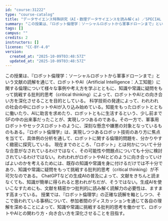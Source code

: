 ```yaml
---
id: "course:31222"
type: "course-catalog"
title: "データサイエンス特殊研究（AI・数理データサイエンスを読み解くa) ／SPECIAL TOPICS ON DATA SCIENCE : READINGS IN AI AND DATA SCIENCE (A)"
summary: "この授業は、『ロボット倫理学：ソーシャルロボットから軍事ドローンまで』という文献の読解を通じて、ロボットやAI（Artificial Intelligence：人工知能）に関する倫理について様々な事例や考え方を学ぶとともに、知識や常識に疑問…"
tags: []
campus: ""
credits: 2
instructors: []
license: "CC-BY-4.0"
version:
  created_at: "2025-10-09T03:48:57Z"
  updated_at: "2025-10-09T03:48:57Z"
---
```

この授業は、『ロボット倫理学：ソーシャルロボットから軍事ドローンまで』という文献の読解を通じて、ロボットやAI（Artificial Intelligence：人工知能）に関する倫理について様々な事例や考え方を学ぶとともに、知識や常識に疑問をもって挑戦する批判的思考（critical thinking）によって、ロボットやAIとの向き合い方を深化させることを目的としている。 科学技術の発達によって、われわれの社会の中にロボットやAIが入り込み始めている。知能をもったロボットとともに働いたり、AIに助言を求めたり、ロボットともに生活するという、少し前までSFの中の出来事だったことが、実現しつつあるのである。その一方で、軍事用ロボットやセックスロボットのように、深刻な懸念や嫌悪の対象となっているものもある。『ロボット倫理学』は、実現しつつあるロボット技術のあり方に焦点を当てて、具体例の分析を通して、ロボットに関する倫理的問題を、分かりやすく緻密に探究している。 現在までのところ、「ロボット」とは何かについて十分な合意がなされているわけではなく、その可能性や問題点についても十分に検討されているわけではない。われわれがロボットやAIとどのように向き合っていけばよいのかを考えるためには、既存の知識や常識を身に付けるだけでは不十分であり、知識や常識に疑問をもって挑戦する批判的思考（critical thinking）が不可欠なのである。 ChatGPTなどの生成AIの普及によって、文献をきちんと読まなくても、知識が簡単に得られると思われがちだが、そうではない。生成AIを使いこなすためにも、文献を精密かつ批判的に読み解く読解力の必要性は、ますます高まっている。 授業では、『ロボット倫理学』の正確な読解を軸としつつ、そこで扱われている事柄について、参加者間のディスカッションを通じて各自の理解を深めることによって、知識や常識に挑戦する批判的思考を働かせて、ロボットやAIとの関わり方・向き合い方を深化させることを目指す。
